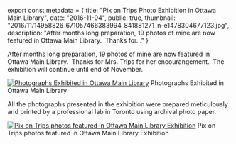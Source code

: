 export const metadata = { title: "Pix on Trips Photo Exhibition in Ottawa Main Library", date: "2016-11-04", public: true, thumbnail: "2016/11/14958826_671057466383994_841881271_n-e1478304677123.jpg", description: "After months long preparation, 19 photos of mine are now featured in Ottawa Main Library.  Thanks for..." }

After months long preparation, 19 photos of mine are now featured in Ottawa Main Library.  Thanks for Mrs. Trips for her encourangement.  The exhibition will continue until end of November.

[![Photographs Exhibited in Ottawa Main Library](http://pixontrips.com/wp-content/uploads/2016/11/Screenshot-2016-11-04-19.35.25-copy.png)](http://pixontrips.com/pix-on-trips-photo-exhibition-in-ottawa-main-library/screenshot-2016-11-04-19-35-25-copy/) Photographs Exhibited in Ottawa Main Library

All the photographs presented in the exhibition were prepared meticulously and printed by a professional lab in Toronto using archival photo paper.

[![Pix on Trips photos featured in Ottawa Main Library Exhibition](http://pixontrips.com/wp-content/uploads/2016/11/14958475_671057573050650_1293122542_n.jpg)](http://pixontrips.com/pix-on-trips-photo-exhibition-in-ottawa-main-library/14958475_671057573050650_1293122542_n/) Pix on Trips photos featured in Ottawa Main Library Exhibition
